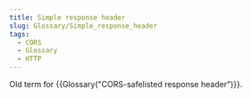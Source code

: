 ```yaml
---
title: Simple response header
slug: Glossary/Simple_response_header
tags:
  - CORS
  - Glossary
  - HTTP
---
```


Old term for {{Glossary("CORS-safelisted response header")}}.
